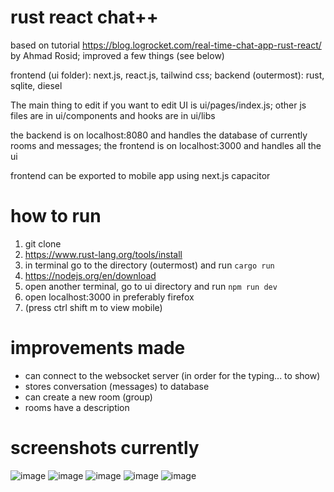 # rust react chat++

based on tutorial https://blog.logrocket.com/real-time-chat-app-rust-react/ by Ahmad Rosid; improved a few things (see below)

frontend (ui folder): next.js, react.js, tailwind css;
backend (outermost): rust, sqlite, diesel

The main thing to edit if you want to edit UI is ui/pages/index.js; other js files are in ui/components and hooks are in ui/libs

the backend is on localhost:8080 and handles the database of currently rooms and messages; 
the frontend is on localhost:3000 and handles all the ui

frontend can be exported to mobile app using next.js capacitor

# how to run

1. git clone
2. https://www.rust-lang.org/tools/install
3. in terminal go to the directory (outermost) and run `cargo run`
4. https://nodejs.org/en/download
5. open another terminal, go to ui directory and run `npm run dev`
6. open localhost:3000 in preferably firefox
7. (press ctrl shift m to view mobile)

# improvements made 

- can connect to the websocket server (in order for the typing... to show)
- stores conversation (messages) to database
- can create a new room (group)
- rooms have a description

# screenshots currently
![image](https://cdn.discordapp.com/attachments/912270605515124766/1087042899419598920/image.png)
![image](https://cdn.discordapp.com/attachments/912270605515124766/1087043302362185799/image.png)
![image](https://cdn.discordapp.com/attachments/912270605515124766/1087043367810109490/image.png)
![image](https://cdn.discordapp.com/attachments/912270605515124766/1087043439331377334/image.png)
![image](https://cdn.discordapp.com/attachments/912270605515124766/1087043502443081758/image.png)
